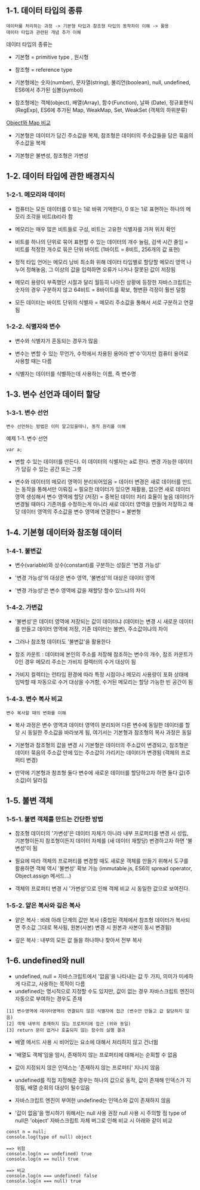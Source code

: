 ## 1-1. 데이터 타입의 종류

```
데이터를 처리하는 과정 -> 기본형 타입과 참조형 타입의 동작차이 이해 -> 활용
데이터 타입과 관련된 개념 추가 이해
```

데이터 타입의 종류는

- 기본형 = primitive type , 원시형

- 참조형 = reference type

- 기본형에는 숫자(number), 문자열(string), 불리언(boolean), null, undefined, ES6에서 추가된 심볼(symbol)

- 참조형에는 객체(object), 배열(Array), 함수(Function), 날짜 (Date), 정규표현식(RegExp), ES6에 추가된 Map, WeakMap, Set, WeakSet (객체의 하위분류)

[Object와 Map 비교](https://developer.mozilla.org/ko/docs/Web/JavaScript/Guide/Keyed_collections#object%EC%99%80_map_%EB%B9%84%EA%B5%90)

- 기본형은 데이터가 담긴 주소값을 복제, 참조형은 데이터의 주솟값들을 담은 묶음의 주소값을 복제

- 기본형은 불변성, 참조형은 가변성

## 1-2. 데이터 타입에 관한 배경지식

### 1-2-1. 메모리와 데이터

- 컴퓨터는 모든 데이터를 0 또는 1로 바꿔 기억한다, 0 또는 1로 표현하는 하나의 메모리 조각을 비트(bit)라 함

- 메모리는 매우 많은 비트들로 구성, 비트는 고유한 식별자를 가져 위치 확인

- 비트를 하나의 단위로 묶어 표현할 수 있는 데이터의 개수 늘림, 검색 시간 줄임 = 비트를 적정한 개수로 묶은 단위 바이트 (1바이트 = 8비트, 256개의 값 표현)

- 정적 타입 언어는 메모리 낭비 최소화 위해 데이터 타입별로 할당할 메모리 영역 나누어 정해놓음, 그 이상의 값을 입력하면 오류가 나거나 잘못된 값이 저장됨

- 메모리 용량이 부족했던 시절과 달리 월등히 나아진 상황에 등장한 자바스크립트는 숫자의 경우 구분하지 않고 64비트 = 8바이트를 확보, 형변환 걱정이 훨씬 덜함

- 모든 데이터는 바이트 단위의 식별자 = 메모리 주소값을 통해서 서로 구분하고 연결됨

### 1-2-2. 식별자와 변수

- 변수와 식별자가 혼동되는 경우가 많음

- 변수는 변할 수 있는 무언가, 수학에서 차용된 용어라 변'수'이지만 컴퓨터 용어로 사용할 때는 다름

- 식별자는 데이터를 식별하는데 사용하는 이름, 즉 변수명

## 1-3. 변수 선언과 데이터 할당

### 1-3-1. 변수 선언

```
변수 선언하는 방법은 이미 알고있을테니, 동작 원리를 이해
```

예제 1-1. 변수 선언

```
var a;
```

- 변할 수 있는 데이터를 만든다.
  이 데이터의 식별자는 a로 한다.
  변경 가능한 데이터가 담길 수 있는 공간 또는 그릇

- 변수와 데이터의 메모리 영역이 분리되어있음
  = 데이터 변경은 새로 데이터를 만드는 동작을 통해서만 이뤄짐
  = 필요한 데이터가 있으면 재활용, 없으면 새로 데이터 영역 생성해서 변수 영역에 할당 (저장)
  = 중복된 데이터 처리 효율이 높음
  데이터가 변경될 때마다 기존꺼를 수정하는게 아니라
  새로 데이터 영역을 만들어 저장하고 해당 데이터 영역의 주소값을
  변수 영역에 연결한다
  = 불변형

## 1-4. 기본형 데이터와 참조형 데이터

### 1-4-1. 불변값

- 변수(variable)와 상수(constant)를 구분하는 성질은 '변경 가능성'

- '변경 가능성'의 대상은 변수 영역, '불변성'의 대상은 데이터 영역

- '변경 가능성'은 변수 영역에 값을 재할당 할수 있느냐의 차이

### 1-4-2. 가변값

- '불변성'은 데이터 영역에 저장되는 값이 데이터냐 (데이터는 변경 시 새로운 데이터를 만들고 데이터 영역에 저장, 기존 데이터는 불변), 주소값이냐의 차이

- 그러나 참조형 데이터도 '불변값'을 활용한다

- 참조 카운트 : 데이터에 본인의 주소를 저장해 참조하는 변수의 개수, 참조 카운트가 0인 경우 메모리 주소는 가비지 컬렉터의 수거 대상이 됨

- 가비지 컬렉터는 런타임 환경에 따라 특정 시점이나 메모리 사용량이 포화 상태에 임박할 때 자동으로 수거 대상을 수거함, 수거된 메모리는 할당 가능한 빈 공간이 됨

### 1-4-3. 변수 복사 비교

```
변수 복사할 때의 변화를 이해
```

- 복사 과정은 변수 영역과 데이터 영역이 분리되어 다른 변수에 동일한 데이터를 할당 시 동일한 주소값을 바라보게 됨, 여기서는 기본형과 참조형의 복사 과정은 동일

- 기본형과 참조형의 값을 변경 시 기본형은 데이터의 주소값이 변경되고, 참조형은 데이터 묶음의 주소값 안에 있는 주소값이 가리키는 데이터가 변경됨 (객체의 프로퍼티 변경)

- 만약에 기본형과 참조형 둘다 변수에 새로운 데이터를 할당하고자 하면 둘다 값(주소값)이 달라짐

## 1-5. 불변 객체

### 1-5-1. 불변 객체를 만드는 간단한 방법

- 참조형 데이터의 '가변성'은 데이터 자체가 아니라 내부 프로퍼티를 변경 시 성립, 기본형이든지 참조형이든지 데이터 자체를 (새 데이터 재할당) 변경하고자 하면 '불변성'이 됨

- 필요에 따라 객체의 프로퍼티를 변경할 때도 새로운 객체를 만들기 위해서 도구를 활용하면 객체 역시 '불변성' 확보 가능 (immutable.js, ES6의 spread operator, Object.assign 메서드...)

- 객체의 프로퍼티 변경 시 '가변성'으로 인해 객체 비교 시 동일한 값으로 보여진다.

### 1-5-2. 얕은 복사와 깊은 복사

- 얕은 복사 : 바래 아래 단계의 값만 복사 (중첩된 객체에서 참조형 데이터가 복사되면 주소값 그대로 복사됨, 원본(사본) 변경 시 원본과 사본이 동시 변경됨)

- 깊은 복사 : 내부의 모든 값 들을 하나하나 찾아서 전부 복사

## 1-6. undefined와 null

- undefined, null = 자바스크립트에서 '없음'을 나타내는 값 두 가지, 의미가 미세하게 다르고, 사용하는 목적이 다름
- undefined는 명시적으로 지정할 수도 있지만, 값이 없는 경우 자바스크립트 엔진이 자동으로 부여하는 경우도 존재

```
[1] 변수영역에 데이터영역이 연결되지 않은 식별자에 접근 (변수만 만들고 값 할당하지 않음)
[2] 객체 내부의 존재하지 않는 프로퍼티에 접근 (위와 동일)
[3] return 문이 없거나 호출되지 않는 함수의 실행 결과
```

- 배열 메서드 사용 시 비어있는 요소에 대해서 처리하지 않고 건너뜀
- '배열도 객체'임을 암시, 존재하지 않는 프로퍼티에 대해서는 순회할 수 없음
- 값이 지정되지 않은 인덱스는 '존재하지 않는 프로퍼티' 지나지 않음

- undefined를 직접 지정해준 경우는 하나의 값으로 동작, 값이 존재해 인덱스가 지정됨, 배열 순회의 대상이 될수있음
- 자바스크립트 엔진이 부여한 undefined는 인덱스와 값이 존재하지 않음

- '값이 없음'을 명시하기 위해서는 null 사용 권장
  null 사용 시 주의할 점 type of null은 'object'
  자바스크립트 자체 버그로 인해 비교 시 아래와 같이 비교

```
const n = null;
console.log(type of null) object

==> 위험
console.log(n == undefined) true
console.log(n == null) true

==> 비교
console.log(n === undefined) false
console.log(n === null) true
```
